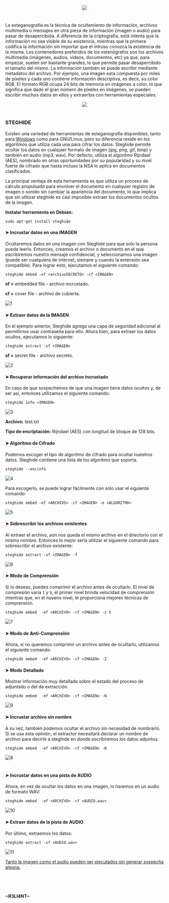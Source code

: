 <p align="center">
  <a href="https://github.com/DenverCoder1/readme-typing-svg"><img src="https://readme-typing-svg.herokuapp.com?size=19&color=13F700&width=680&lines=Ocultar+archivos+secretos+en+una+pista+de+audio+o+imagen"></a>
</p>

<h1 align="center"></h1>

La esteganografía es la técnica de ocultamiento de información, archivos multimedia o mensajes en otra pieza de información (imagen o audio) para pasar de desapercibida. A diferencia de la criptografía, está intenta que la información no sea visible de su existencia, mientras que la primera codifica la información sin importar que el intruso conozca la existencia de la misma. Los contenedores preferidos de los estenógrafos son los archivos multimedia (imágenes, audios, videos, documentos, etc) ya que, para empezar, suelen ser bastante grandes, lo que permite pasar desapercibido el tamaño del mismo. La información también se puede escribir mediante metadatos del archivo. Por ejemplo, una imagen esta compuesta por miles de píxeles y cada uno contiene información descriptiva, es decir, su color RGB. El formato RGB ocupa 24 bits de memoria en imágenes a color, lo que significa que dado el gran número de píxeles en imágenes, se pueden escribir muchos datos en ellos y extraerlos con herramientas especiales.

<p align="center">
  <img src="https://github.com/R3LI4NT/articulos/blob/main/Seguridad/Esteganograf%C3%ADa/GNU-Linux/img/esteganografia.png">
</p>

<h1 align="center"></h1>

### STEGHIDE

Existen una variedad de herramientas de esteganografía disponibles, tanto para <a href="https://github.com/R3LI4NT/articulos/blob/main/Seguridad/Esteganograf%C3%ADa/Windows/DeepSound.md">Windows</a> como para GNU/Linux, pero su diferencia reside en los algoritmos que utiliza cada una para cifrar los datos. Steghide permite ocultar los datos en cualquier formato de imagen (jpg, png, gif, bmp) y también en audio (mp3, wav). Por defecto, utiliza el algoritmo Rijndael (AES), nombrado en otras oportunidades por su popularidad y su nivel fuerte de cifrado que hasta incluso la NSA lo aplica en documentos clasificados.
  
La principal ventaja de esta herramienta es que utiliza un proceso de cálculo propulsado para envolver el documento en cualquier registro de imagen o sonido sin cambiar la apariencia del documento, lo que implica que sin utilizar steghide es casi imposible extraer los documentos ocultos de la imagen.
  
**Instalar herramienta en Debian:**
```
sudo apt-get install steghide
```

#### ➤ Incrustar datos en una IMAGEN

Ocultaremos datos en una imagen con Steghide para que solo la persona pueda leerlo. Entonces, creamos el archivo o documento en el que escribiremos nuestro mensaje confidencial, y seleccionamos una imagen (puede ser cualquiera de internet, siempre y cuando la extensión sea compatible). Para lograr esto, ejecutamos el siguiente comando:
```
steghide embed -ef <archivoSECRETO> -cf <IMAGEN>
```
**ef =** embedded file - archivo incrustado.

**cf =** cover file - archivo de cubierta.

![1](https://user-images.githubusercontent.com/75953873/200152264-92b3bb28-a0b9-4f30-b5e9-bf9b2640b299.png)


#### ➤ Extraer datos de la IMAGEN

En el ejemplo anterior, Steghide agrega una capa de seguridad adicional al permitirnos usar contraseña para ello. Ahora bien, para extraer los datos ocultos, ejecutamos lo siguiente:
```
steghide extract -sf <IMAGEN>
```
**sf =** secret file - archivo secreto.

![2](https://user-images.githubusercontent.com/75953873/200152447-fb81f6ff-e6fb-4f6c-9598-8e46514eab64.png)


#### ➤ Recuperar información del archivo incrustado

En caso de que sospechemos de que una imagen tiene datos ocultos y, de ser así, entonces utilizamos el siguiente comando:
```
steghide info <IMAGEN>
```
![3](https://user-images.githubusercontent.com/75953873/200152653-081126fb-ae17-452e-9279-043ec2d2e469.png)


**Archivo:** test.txt

**Tipo de encriptación:** Rijndael (AES) con longitud de bloque de 128 bits.


#### ➤ Algoritmo de Cifrado

Podemos escoger el tipo de algoritmo de cifrado para ocultar nuestros datos. Steghide contiene una lista de los algoritmo que soporta.
```
steghide --encinfo
```
![4](https://user-images.githubusercontent.com/75953873/200152838-6b03e0c5-018c-44f6-8e1a-dc4ce56ac91a.png)

Para escogerlo, se puede lograr fácilmente con solo usar el siguiente comando:
```
steghide embed -ef <ARCHIVO> -cf <IMAGEN> -e <ALGORITMO>
```
![5](https://user-images.githubusercontent.com/75953873/200152934-59d7919f-6489-4c4b-8db8-b96a531c002d.png)

#### ➤ Sobrescribir los archivos existentes

Al extraer el archivo, aún nos queda el mismo archivo en el directorio con el mismo nombre. Entonces lo mejor sería utilizar el siguiente comando para sobrescribir el archivo existente:
```
steghide extract -sf <IMAGEN> -f 
```
![6](https://user-images.githubusercontent.com/75953873/200153075-957e5503-1fff-4285-a0ee-ba3fc8eb074c.png)

#### ➤ Modo de Comprensión

Si lo deseas, puedes comprimir el archivo antes de ocultarlo. El nivel de compresión varia `1` y `9`, el primer nivel brinda velocidad de comprensión mientras que, en el noveno nivel, te proporciona mejores técnicas de comprensión.
```
steghide embed  -ef <ARCHIVO> -cf <IMAGEN> -z 5
```
![7](https://user-images.githubusercontent.com/75953873/200153226-d3c1fb7e-15d6-4d35-9ea2-acc0327ddde4.png)


#### ➤ Modo de Anti-Comprensión

Ahora, si no queremos comprimir un archivo antes de ocultarlo, utilizamos el siguiente comando:
```
steghide embed  -ef <ARCHIVO> -cf <IMAGEN> -Z
```

#### ➤ Modo Detallado

Mostrar información muy detallada sobre  el  estado del proceso de adjuntado o del de extracción.
```
steghide embed  -ef <ARCHIVO> -cf <IMAGEN> -N
```
![9](https://user-images.githubusercontent.com/75953873/200153436-8edcd9e4-388a-48dc-ade8-779181c35ad5.png)


#### ➤ Incrustar archivo sin nombre

A su vez, también podemos ocultar el archivo sin necesidad de nombrarlo. Si  se usa  esta opinión, el extractor necesitará declarar un nombre de archivo para  decirle  a  steghide  en donde escribiremos los datos adjuntos.

```
steghide embed  -ef <ARCHIVO> -cf <IMAGEN> -N
```
![8](https://user-images.githubusercontent.com/75953873/200153377-de0eca83-3263-4051-ba9d-641dda4c6c93.png)

<h1 align="center"></h1>

#### ➤ Incrustar datos en una pista de AUDIO

Ahora, en vez de ocultar los datos en una imagen, lo haremos en un audio de formato WAV:
```
steghide embed  -ef <ARCHIVO> -cf <AUDIO.wav>
```
![10](https://user-images.githubusercontent.com/75953873/200153755-8b1d8af1-bbaa-4498-aff0-04a57f1468c3.png)

#### ➤ Extraer datos de la pista de AUDIO

Por último, extraemos los datos:
```
steghide extract -sf <AUDIO.wav>
```
![11](https://user-images.githubusercontent.com/75953873/200153786-9ef33702-4fb1-44f2-a37b-86c1b9985c81.png)

<ins>Tanto la imagen como el audio pueden ser ejecutados sin generar sospecha alguna.</ins>

<h1 align="center"></h1>

</br>



#### ~R3LI4NT~
